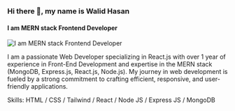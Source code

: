 ### Hi there 👋, my name is Walid Hasan
#### I am MERN stack Frontend Developer
![I am MERN stack Frontend Developer](https://i.ibb.co.com/n3yxSVD/954648be-3994-4ac2-9d46-7a3365176a53.webp)

I am a passionate Web Developer specializing in React.js with over 1 year of experience in Front-End Development and expertise in the MERN stack (MongoDB, Express.js, React.js, Node.js). My journey in web development is fueled by a strong commitment to crafting efficient, responsive, and user-friendly applications.

Skills:  HTML / CSS / Tailwind / React / Node JS / Express JS / MongoDB
